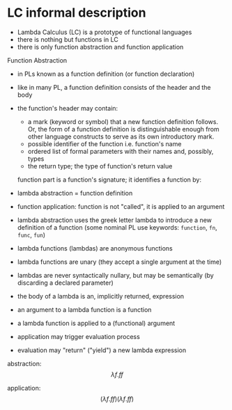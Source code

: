 # LC informal description

- Lambda Calculus (LC) is a prototype of functional languages
- there is nothing but functions in LC
- there is only function abstraction and function application

Function Abstraction
- in PLs known as a function definition (or function declaration)
- like in many PL, a function definition consists of the header and the body
- the function's header may contain:
  - a mark (keyword or symbol) that a new function definition follows. Or, the form of a function definition is distinguishable enough from other language constructs to serve as its own introductory mark.
  - possible identifier of the function i.e. function's name
  - ordered list of formal parameters with their names and, possibly, types
  - the return type; the type of function's return value

  function part is a function's signature; it identifies a function by:
- lambda abstraction = function definition
- function application: function is not "called", it is applied to an argument
- lambda abstraction uses the greek letter lambda to introduce a new definition of a function (some nominal PL use keywords: `function`, `fn`, `func`, `fun`)
- lambda functions (lambdas) are anonymous functions
- lambda functions are unary (they accept a single argument at the time)
- lambdas are never syntactically nullary, but may be semantically (by discarding a declared parameter) 
- the body of a lambda is an, implicitly returned, expression 


- an argument to a lambda function is a function
- a lambda function is applied to a (functional) argument
- application may trigger evaluation process
- evaluation may "return" ("yield") a new lambda expression


abstraction: $$\lambda f.ff$$

application: $$(\lambda f.ff)(\lambda f.ff)$$
